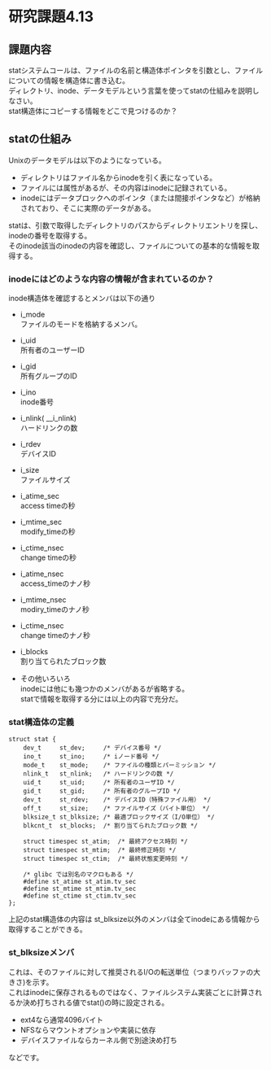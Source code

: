 # 研究課題4.13  
## 課題内容  
statシステムコールは、ファイルの名前と構造体ポインタを引数とし、ファイルについての情報を構造体に書き込む。  
ディレクトリ、inode、データモデルという言葉を使ってstatの仕組みを説明しなさい。  
stat構造体にコピーする情報をどこで見つけるのか？  
  
## statの仕組み  
Unixのデータモデルは以下のようになっている。  
  
- ディレクトリはファイル名からinodeを引く表になっている。  
- ファイルには属性があるが、その内容はinodeに記録されている。  
- inodeにはデータブロックへのポインタ（または間接ポインタなど）が格納されており、そこに実際のデータがある。  
  
statは、引数で取得したディレクトリのパスからディレクトリエントリを探し、inodeの番号を取得する。  
そのinode該当のinodeの内容を確認し、ファイルについての基本的な情報を取得する。  
  
  
  
### inodeにはどのような内容の情報が含まれているのか？  
inode構造体を確認するとメンバは以下の通り  
  
- i_mode  
ファイルのモードを格納するメンバ。  
  
- i_uid  
所有者のユーザーID  
  
- i_gid  
所有グループのID  
  
- i_ino  
inode番号  
  
- i_nlink( __i_nlink)  
ハードリンクの数  
  
- i_rdev  
デバイスID  
  
- i_size  
ファイルサイズ  
  
- i_atime_sec  
access timeの秒  
  
- i_mtime_sec  
modify_timeの秒  
  
- i_ctime_nsec  
change timeの秒  
  
- i_atime_nsec  
access_timeのナノ秒  
  
- i_mtime_nsec  
modiry_timeのナノ秒  
  
- i_ctime_nsec  
change timeのナノ秒  
  
- i_blocks  
割り当てられたブロック数  
  
- その他いろいろ  
inodeには他にも幾つかのメンバがあるが省略する。  
statで情報を取得する分には以上の内容で充分だ。  
  
### stat構造体の定義  
  
```  
struct stat {  
    dev_t     st_dev;     /* デバイス番号 */  
    ino_t     st_ino;     /* iノード番号 */  
    mode_t    st_mode;    /* ファイルの種類とパーミッション */  
    nlink_t   st_nlink;   /* ハードリンクの数 */  
    uid_t     st_uid;     /* 所有者のユーザID */  
    gid_t     st_gid;     /* 所有者のグループID */  
    dev_t     st_rdev;    /* デバイスID（特殊ファイル用） */  
    off_t     st_size;    /* ファイルサイズ（バイト単位） */  
    blksize_t st_blksize; /* 最適ブロックサイズ（I/O単位） */  
    blkcnt_t  st_blocks;  /* 割り当てられたブロック数 */  
  
    struct timespec st_atim;  /* 最終アクセス時刻 */  
    struct timespec st_mtim;  /* 最終修正時刻 */  
    struct timespec st_ctim;  /* 最終状態変更時刻 */  
  
    /* glibc では別名のマクロもある */  
    #define st_atime st_atim.tv_sec  
    #define st_mtime st_mtim.tv_sec  
    #define st_ctime st_ctim.tv_sec  
};  
```  
  
上記のstat構造体の内容は st_blksize以外のメンバは全てinodeにある情報から取得することができる。  
  
### st_blksizeメンバ  
これは、そのファイルに対して推奨されるI/Oの転送単位（つまりバッファの大きさ)を示す。  
これはinodeに保存されるものではなく、ファイルシステム実装ごとに計算されるか決め打ちされる値でstat()の時に設定される。  
  
- ext4なら通常4096バイト  
- NFSならマウントオプションや実装に依存  
- デバイスファイルならカーネル側で別途決め打ち  
  
などです。  
  
  
  
